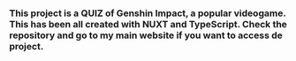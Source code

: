 ### This project is a QUIZ of Genshin Impact, a popular videogame. This has been all created with NUXT and TypeScript. Check the repository and go to my main website if you want to access de project.

